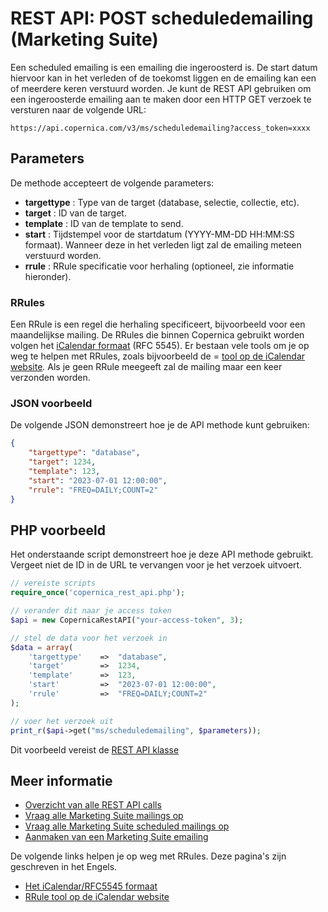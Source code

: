 # REST API: POST scheduledemailing (Marketing Suite)

Een scheduled emailing is een emailing die ingeroosterd is. De start datum
hiervoor kan in het verleden of de toekomst liggen en de emailing kan
een of meerdere keren verstuurd worden. Je kunt de REST API gebruiken om
een ingeroosterde emailing aan te maken door een HTTP GET verzoek te versturen naar de volgende URL:

`https://api.copernica.com/v3/ms/scheduledemailing?access_token=xxxx`

## Parameters

De methode accepteert de volgende parameters:

* **targettype**    : Type van de target (database, selectie, collectie, etc).
* **target**        : ID van de target.
* **template**      : ID van de template to send.
* **start**         : Tijdstempel voor de startdatum (YYYY-MM-DD HH:MM:SS formaat). Wanneer deze in het verleden ligt zal de emailing meteen verstuurd worden.
* **rrule**         : RRule specificatie voor herhaling (optioneel, zie informatie hieronder).

### RRules

Een RRule is een regel die herhaling specificeert, bijvoorbeeld voor een
maandelijkse mailing. De RRules die binnen Copernica gebruikt worden volgen het
[iCalendar formaat](https://icalendar.org/RFC-Specifications/iCalendar-RFC-5545/ "Het iCalendar formaat")
(RFC 5545). Er bestaan vele tools om je op weg te helpen met RRules, zoals
bijvoorbeeld de = [tool op de iCalendar website](https://icalendar.org/rrule-tool.html).
Als je geen RRule meegeeft zal de mailing maar een keer verzonden worden.

### JSON voorbeeld

De volgende JSON demonstreert hoe je de API methode kunt gebruiken:

```json
{
    "targettype": "database",
    "target": 1234,
    "template": 123,
    "start": "2023-07-01 12:00:00",
    "rrule": "FREQ=DAILY;COUNT=2"
}
```

## PHP voorbeeld

Het onderstaande script demonstreert hoe je deze API methode gebruikt.
Vergeet niet de ID in de URL te vervangen voor je het verzoek uitvoert.

```php
// vereiste scripts
require_once('copernica_rest_api.php');

// verander dit naar je access token
$api = new CopernicaRestAPI("your-access-token", 3);

// stel de data voor het verzoek in
$data = array(
    'targettype'    =>  "database",
    'target'        =>  1234,
    'template'      =>  123,
    'start'         =>  "2023-07-01 12:00:00",
    'rrule'         =>  "FREQ=DAILY;COUNT=2"
);

// voer het verzoek uit
print_r($api->get("ms/scheduledemailing", $parameters));
```

Dit voorbeeld vereist de [REST API klasse](./rest-php)

## Meer informatie

* [Overzicht van alle REST API calls](./rest-api)
* [Vraag alle Marketing Suite mailings op](./rest-get-ms-emailings)
* [Vraag alle Marketing Suite scheduled mailings op](./rest-get-ms-scheduledemailings)
* [Aanmaken van een Marketing Suite emailing](./rest-post-ms-emailing)

De volgende links helpen je op weg met RRules. Deze pagina's zijn geschreven
in het Engels.

* [Het iCalendar/RFC5545 formaat](https://icalendar.org/RFC-Specifications/iCalendar-RFC-5545/ "Het iCalendar formaat")
* [RRule tool op de iCalendar website](https://icalendar.org/rrule-tool.html "Tool voor het creëren van RRules")

